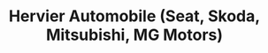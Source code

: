 ---
title: "Hervier Automobile (Seat, Skoda, Mitsubishi, MG Motors)"
url: /bellerive-sur-allier/hervier-automobile-seat-skoda-mitsubishi-mg-motors/
shop: voiture
---